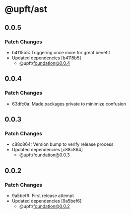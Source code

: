 # @upft/ast

## 0.0.5

### Patch Changes

- b4115b5: Triggering once more for great benefit
- Updated dependencies [b4115b5]
  - @upft/foundation@0.0.4

## 0.0.4

### Patch Changes

- 63dfc0a: Made packages private to minimize confusion

## 0.0.3

### Patch Changes

- c88c864: Version bump to verify release process
- Updated dependencies [c88c864]
  - @upft/foundation@0.0.3

## 0.0.2

### Patch Changes

- 9a5bef6: First release attempt
- Updated dependencies [9a5bef6]
  - @upft/foundation@0.0.2
